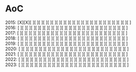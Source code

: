 # AoC

2015: [X][X][ ][ ][ ][ ][ ][ ][ ][ ][ ][ ][ ][ ][ ][ ][ ][ ][ ][ ][ ][ ][ ][ ][ ] \
2016: [ ][ ][ ][ ][ ][ ][ ][ ][ ][ ][ ][ ][ ][ ][ ][ ][ ][ ][ ][ ][ ][ ][ ][ ][ ] \
2017: [ ][ ][ ][ ][ ][ ][ ][ ][ ][ ][ ][ ][ ][ ][ ][ ][ ][ ][ ][ ][ ][ ][ ][ ][ ] \
2018: [ ][ ][ ][ ][ ][ ][ ][ ][ ][ ][ ][ ][ ][ ][ ][ ][ ][ ][ ][ ][ ][ ][ ][ ][ ] \
2019: [ ][ ][ ][ ][ ][ ][ ][ ][ ][ ][ ][ ][ ][ ][ ][ ][ ][ ][ ][ ][ ][ ][ ][ ][ ] \
2020: [ ][ ][ ][ ][ ][ ][ ][ ][ ][ ][ ][ ][ ][ ][ ][ ][ ][ ][ ][ ][ ][ ][ ][ ][ ] \
2021: [ ][ ][ ][ ][ ][ ][ ][ ][ ][ ][ ][ ][ ][ ][ ][ ][ ][ ][ ][ ][ ][ ][ ][ ][ ] \
2022: [ ][ ][ ][ ][ ][ ][ ][ ][ ][ ][ ][ ][ ][ ][ ][ ][ ][ ][ ][ ][ ][ ][ ][ ][ ] \
2023: [ ][ ][ ][ ][ ][ ][ ][ ][ ][ ][ ][ ][ ][ ][ ][ ][ ][ ][ ][ ][ ][ ][ ][ ][ ]

